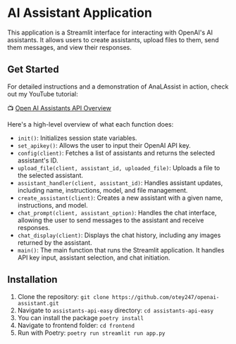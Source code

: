 # AI Assistant Application

This application is a Streamlit interface for interacting with OpenAI's AI assistants. It allows users to create assistants, upload files to them, send them messages, and view their responses.

## Get Started

For detailed instructions and a demonstration of AnaLAssist in action, check out my YouTube tutorial:

📺 [Open AI Assistants API Overview](https://platform.openai.com/docs/assistants/overview)

Here's a high-level overview of what each function does:

- `init()`: Initializes session state variables.
- `set_apikey()`: Allows the user to input their OpenAI API key.
- `config(client)`: Fetches a list of assistants and returns the selected assistant's ID.
- `upload_file(client, assistant_id, uploaded_file)`: Uploads a file to the selected assistant.
- `assistant_handler(client, assistant_id)`: Handles assistant updates, including name, instructions, model, and file management.
- `create_assistant(client)`: Creates a new assistant with a given name, instructions, and model.
- `chat_prompt(client, assistant_option)`: Handles the chat interface, allowing the user to send messages to the assistant and receive responses.
- `chat_display(client)`: Displays the chat history, including any images returned by the assistant.
- `main()`: The main function that runs the Streamlit application. It handles API key input, assistant selection, and chat initiation.

## Installation

1. Clone the repository: `git clone https://github.com/otey247/openai-assistant.git`
2. Navigate to `assistants-api-easy` directory: `cd assistants-api-easy`
3. You can install the package `poetry install`
4. Navigate to frontend folder: `cd frontend`
5. Run with Poetry: `poetry run streamlit run app.py`

